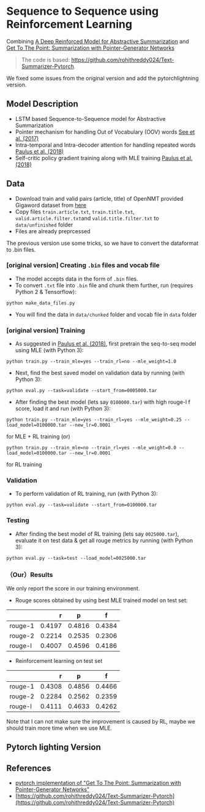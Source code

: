 # Sequence to Sequence using Reinforcement Learning
Combining [A Deep Reinforced Model for Abstractive Summarization](https://arxiv.org/pdf/1705.04304.pdf) and [Get To The Point: Summarization with Pointer-Generator Networks](https://arxiv.org/pdf/1704.04368.pdf)

> The code is based: https://github.com/rohithreddy024/Text-Summarizer-Pytorch. 

We fixed some issues from the original version and add the pytorchlightning version. 

## Model Description
* LSTM based Sequence-to-Sequence model for Abstractive Summarization
* Pointer mechanism for handling Out of Vocabulary (OOV) words [See et al. (2017)](https://arxiv.org/pdf/1704.04368.pdf)
* Intra-temporal and Intra-decoder attention for handling repeated words [Paulus et al. (2018)](https://arxiv.org/pdf/1705.04304.pdf)
* Self-critic policy gradient training along with MLE training [Paulus et al. (2018)](https://arxiv.org/pdf/1705.04304.pdf)

## Data
* Download train and valid pairs (article, title) of OpenNMT provided Gigaword dataset from [here](https://github.com/harvardnlp/sent-summary)
* Copy files ```train.article.txt```, ```train.title.txt```, ```valid.article.filter.txt```and ```valid.title.filter.txt``` to ```data/unfinished``` folder
* Files are already preprcessed

The previous version use some tricks, so we have to convert the dataformat to .bin files. 

### [original version] Creating ```.bin``` files and vocab file
* The model accepts data in the form of ```.bin``` files.
* To convert ```.txt``` file into ```.bin``` file and chunk them further, run (requires Python 2 & Tensorflow):
```
python make_data_files.py
```
* You will find the data in ```data/chunked``` folder and vocab file in ```data``` folder

### [original version] Training
* As suggested in [Paulus et al. (2018)](https://arxiv.org/pdf/1705.04304.pdf), first pretrain the seq-to-seq model using MLE (with Python 3):
```
python train.py --train_mle=yes --train_rl=no --mle_weight=1.0
```
* Next, find the best saved model on validation data by running (with Python 3):
```
python eval.py --task=validate --start_from=0005000.tar
```
* After finding the best model (lets say ```0100000.tar```) with high rouge-l f score, load it and run (with Python 3):
```
python train.py --train_mle=yes --train_rl=yes --mle_weight=0.25 --load_model=0100000.tar --new_lr=0.0001
```
for MLE + RL training (or)
```
python train.py --train_mle=no --train_rl=yes --mle_weight=0.0 --load_model=0100000.tar --new_lr=0.0001
```
for RL training

### Validation
* To perform validation of RL training, run (with Python 3):
```
python eval.py --task=validate --start_from=0100000.tar
```
### Testing
* After finding the best model of RL training (lets say ```0025000.tar```), evaluate it on test data & get all rouge metrics by running (with Python 3):
```
python eval.py --task=test --load_model=0025000.tar
```

### （Our）Results

We only report the score in our training environment. 
* Rouge scores obtained by using best MLE trained model on test set:  

|  | r | p | f | 
| :-----| ----: | :----: |:----: |
| rouge-1 | 0.4197 | 0.4816 | 0.4384
| rouge-2 | 0.2214 | 0.2535 | 0.2306
| rouge-l | 0.4007 | 0.4596 | 0.4186

* Reinforcement learning on test set

|  | r | p | f | 
| :-----| ----: | :----: |:----: |
| rouge-1 | 0.4308 | 0.4856 | 0.4466
| rouge-2 | 0.2284 | 0.2562 | 0.2359
| rouge-l | 0.4111 | 0.4633 | 0.4262

Note that I can not make sure the improvement is caused by RL, maybe we should train more time when we use MLE. 
## Pytorch lighting Version


## References
* [pytorch implementation of "Get To The Point: Summarization with Pointer-Generator Networks"](https://github.com/atulkum/pointer_summarizer)
* [https://github.com/rohithreddy024/Text-Summarizer-Pytorch](https://github.com/rohithreddy024/Text-Summarizer-Pytorch)